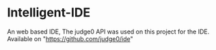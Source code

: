 # Intelligent-IDE
An web based IDE, The judge0 API was used on this project for the IDE. Available on "https://github.com/judge0/ide"

